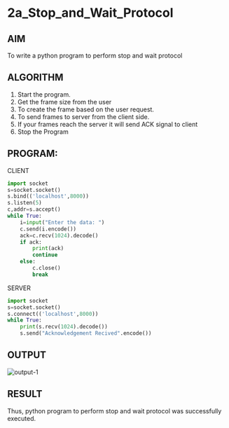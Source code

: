 # 2a_Stop_and_Wait_Protocol
## AIM 
To write a python program to perform stop and wait protocol
## ALGORITHM
1. Start the program.
2. Get the frame size from the user
3. To create the frame based on the user request.
4. To send frames to server from the client side.
5. If your frames reach the server it will send ACK signal to client
6. Stop the Program
## PROGRAM:
CLIENT
```python
import socket
s=socket.socket()
s.bind(('localhost',8000))
s.listen(5)
c,addr=s.accept()
while True:
    i=input("Enter the data: ")
    c.send(i.encode())
    ack=c.recv(1024).decode()
    if ack:
        print(ack)
        continue
    else:
        c.close()
        break
```
SERVER
```python
import socket
s=socket.socket()
s.connect(('localhost',8000))
while True:
    print(s.recv(1024).decode())
    s.send("Acknowledgement Recived".encode())
```

## OUTPUT

![output-1](https://github.com/user-attachments/assets/1eef93e0-3b9a-43ce-bcc8-bdc36cc36b1b)

## RESULT
Thus, python program to perform stop and wait protocol was successfully executed.
